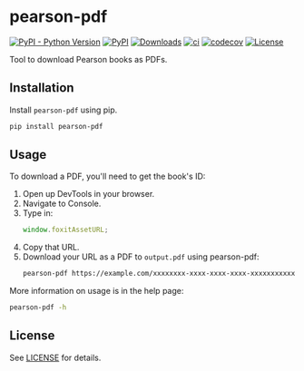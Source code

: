 # pearson-pdf

[![PyPI - Python Version](https://img.shields.io/pypi/pyversions/pearson-pdf)](https://pypi.org/project/pearson-pdf/)
[![PyPI](https://img.shields.io/pypi/v/pearson-pdf)](https://pypi.org/project/pearson-pdf/)
[![Downloads](https://pepy.tech/badge/pearson-pdf)](https://pepy.tech/project/pearson-pdf)
[![ci](https://github.com/jyooru/pearson-pdf/actions/workflows/ci.yml/badge.svg)](https://github.com/jyooru/pearson-pdf/actions/workflows/ci.yml)
[![codecov](https://codecov.io/gh/jyooru/pearson-pdf/branch/main/graph/badge.svg?token=SRK5RPLHN0)](https://codecov.io/gh/jyooru/pearson-pdf)
[![License](https://img.shields.io/github/license/jyooru/pearson-pdf)](LICENSE)

Tool to download Pearson books as PDFs.

## Installation

Install `pearson-pdf` using pip.

```bash
pip install pearson-pdf
```

## Usage

To download a PDF, you'll need to get the book's ID:

1. Open up DevTools in your browser.
2. Navigate to Console.
3. Type in:
   ```js
   window.foxitAssetURL;
   ```
4. Copy that URL.
5. Download your URL as a PDF to `output.pdf` using pearson-pdf:
   ```bash
   pearson-pdf https://example.com/xxxxxxxx-xxxx-xxxx-xxxx-xxxxxxxxxxxx/foxit-assets output.pdf
   ```

More information on usage is in the help page:

```bash
pearson-pdf -h
```

## License

See [LICENSE](LICENSE) for details.
